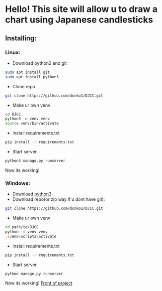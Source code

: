 # Hello! This site will allow u to draw a chart using Japanese candlesticks
## Installing:
### Linux:
- Download python3 and git
```bash
sudo apt install git
sudo apt install python3
```
- Clone repo
```bash
git clone https://github.com/donko1/DJCC.git
```
- Make ur own venv
```bash
cd DJCC
python3 -m venv venv
source venv/bin/activate
```
- Install requirements.txt
```bash
pip install -r requirements.txt
```
- Start server
```bash
python3 manage.py runserver
```
Now its working! 
### Windows:
- Download [python3](https://www.python.org/)
- Download repo(or zip way if u dont have git):
```bash
git clone https://github.com/donko1/DJCC.git
```
- Make ur own venv
```bash
cd path/to/DJCC
python -m venv venv
.\venv\Scripts\activate
```
- Install requirements.txt
```bash
pip install -r requirements.txt
```
- Start server
```bash
python manage.py runserver
```
Now its working! 
[Front of project](https://github.com/donko1/DJCC_react)